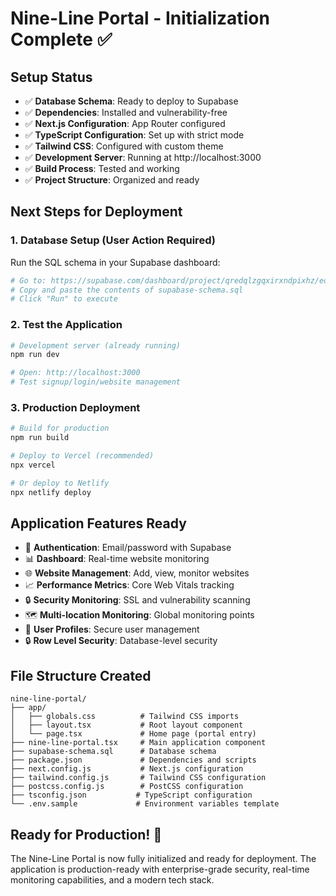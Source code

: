 # Nine-Line Portal - Initialization Complete ✅

## Setup Status
- ✅ **Database Schema**: Ready to deploy to Supabase
- ✅ **Dependencies**: Installed and vulnerability-free
- ✅ **Next.js Configuration**: App Router configured
- ✅ **TypeScript Configuration**: Set up with strict mode
- ✅ **Tailwind CSS**: Configured with custom theme
- ✅ **Development Server**: Running at http://localhost:3000
- ✅ **Build Process**: Tested and working
- ✅ **Project Structure**: Organized and ready

## Next Steps for Deployment

### 1. Database Setup (User Action Required)
Run the SQL schema in your Supabase dashboard:
```bash
# Go to: https://supabase.com/dashboard/project/qredqlzgqxirxndpixhz/editor
# Copy and paste the contents of supabase-schema.sql
# Click "Run" to execute
```

### 2. Test the Application
```bash
# Development server (already running)
npm run dev

# Open: http://localhost:3000
# Test signup/login/website management
```

### 3. Production Deployment
```bash
# Build for production
npm run build

# Deploy to Vercel (recommended)
npx vercel

# Or deploy to Netlify
npx netlify deploy
```

## Application Features Ready
- 🔐 **Authentication**: Email/password with Supabase
- 📊 **Dashboard**: Real-time website monitoring
- 🌐 **Website Management**: Add, view, monitor websites
- 📈 **Performance Metrics**: Core Web Vitals tracking
- 🔒 **Security Monitoring**: SSL and vulnerability scanning
- 🗺️ **Multi-location Monitoring**: Global monitoring points
- 👤 **User Profiles**: Secure user management
- 🔒 **Row Level Security**: Database-level security

## File Structure Created
```
nine-line-portal/
├── app/
│   ├── globals.css          # Tailwind CSS imports
│   ├── layout.tsx           # Root layout component
│   └── page.tsx             # Home page (portal entry)
├── nine-line-portal.tsx     # Main application component
├── supabase-schema.sql      # Database schema
├── package.json             # Dependencies and scripts
├── next.config.js           # Next.js configuration
├── tailwind.config.js       # Tailwind CSS configuration
├── postcss.config.js        # PostCSS configuration
├── tsconfig.json           # TypeScript configuration
└── .env.sample             # Environment variables template
```

## Ready for Production! 🚀

The Nine-Line Portal is now fully initialized and ready for deployment. The application is production-ready with enterprise-grade security, real-time monitoring capabilities, and a modern tech stack.